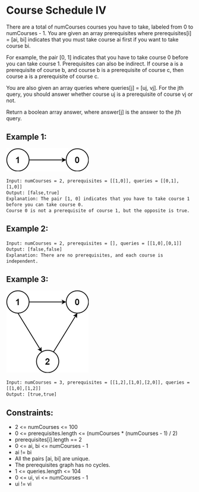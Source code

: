 # Course Schedule IV

There are a total of numCourses courses you have to take, labeled from 0 to numCourses - 1. You are given an array prerequisites where prerequisites[i] = [ai, bi] indicates that you must take course ai first if you want to take course bi.

For example, the pair [0, 1] indicates that you have to take course 0 before you can take course 1.
Prerequisites can also be indirect. If course a is a prerequisite of course b, and course b is a prerequisite of course c, then course a is a prerequisite of course c.

You are also given an array queries where queries[j] = [uj, vj]. For the jth query, you should answer whether course uj is a prerequisite of course vj or not.

Return a boolean array answer, where answer[j] is the answer to the jth query.

## Example 1:

![Example 1](./images/ex1.png)

```
Input: numCourses = 2, prerequisites = [[1,0]], queries = [[0,1],[1,0]]
Output: [false,true]
Explanation: The pair [1, 0] indicates that you have to take course 1 before you can take course 0.
Course 0 is not a prerequisite of course 1, but the opposite is true.
```

## Example 2:

```
Input: numCourses = 2, prerequisites = [], queries = [[1,0],[0,1]]
Output: [false,false]
Explanation: There are no prerequisites, and each course is independent.
```

## Example 3:

![Example 3](./images/ex3.png)

```
Input: numCourses = 3, prerequisites = [[1,2],[1,0],[2,0]], queries = [[1,0],[1,2]]
Output: [true,true]
```

## Constraints:

- 2 <= numCourses <= 100
- 0 <= prerequisites.length <= (numCourses \* (numCourses - 1) / 2)
- prerequisites[i].length == 2
- 0 <= ai, bi <= numCourses - 1
- ai != bi
- All the pairs [ai, bi] are unique.
- The prerequisites graph has no cycles.
- 1 <= queries.length <= 104
- 0 <= ui, vi <= numCourses - 1
- ui != vi
